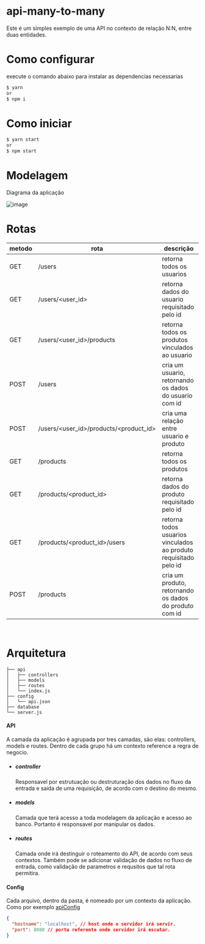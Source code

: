 # api-many-to-many

Este é um simples exemplo de uma API no contexto de relação N:N, entre duas entidades.

# Como configurar

execute o comando abaixo para instalar as dependencias necessarias

```bash
$ yarn
or
$ npm i
```

# Como iniciar

```bash
$ yarn start
or
$ npm start
```

# Modelagem

Diagrama da aplicação

![image](https://user-images.githubusercontent.com/29670119/142268459-dc990ca7-6630-481f-b1b6-2e1bc487e6e9.png)

# Rotas

| metodo | rota                                   | descrição                                                        |
| ------ | -------------------------------------- | ---------------------------------------------------------------- |
| GET    | /users                                 | retorna todos os usuarios                                        |
| GET    | /users/<user_id>                       | retorna dados do usuario requisitado pelo id                     |
| GET    | /users/<user_id>/products              | retorna todos os produtos vinculados ao usuario                  |
| POST   | /users                                 | cria um usuario, retornando os dados do usuario com id           |
| POST   | /users/<user_id>/products/<product_id> | cria uma relação entre usuario e produto                         |
| GET    | /products                              | retorna todos os produtos                                        |
| GET    | /products/<product_id>                 | retorna dados do produto requisitado pelo id                     |
| GET    | /products/<product_id>/users           | retorna todos usuarios vinculados ao produto requisitado pelo id |
| POST   | /products                              | cria um produto, retornando os dados do produto com id           |

<br/>

# Arquitetura

```shell
├── api
│   ├── controllers
│   ├── models
│   ├── routes
│   └── index.js
├── config
│   └── api.json
├── database
└── server.js
```

#### API

A camada da aplicação é agrupada por tres camadas, são elas: controllers, models e routes. Dentro de cada grupo há um contexto reference a regra de negocio.

- ##### controller

  Responsavel por estrutuação ou destruturação dos dados no fluxo da entrada e saida de uma requisição, de acordo com o destino do mesmo.

- ##### models

  Camada que terá acesso a toda modelagem da aplicação e acesso ao banco. Portanto é responsavel por manipular os dados.

- ##### routes

  Camada onde irá destinguir o roteamento do API, de acordo com seus contextos. Também pode se adicionar validação de dados no fluxo de entrada, como validação de parametros e requsitos que tal rota permitira.

#### Config

Cada arquivo, dentro da pasta, é nomeado por um contexto da aplicação.
Como por exemplo [apiConfig](./config/api.json)

```json
{
  "hostname": "localhost", // host onde o servidor irá servir.
  "port": 8080 // porta referente onde servidor irá escutar.
}
```
